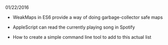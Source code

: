 01/22/2016
- WeakMaps in ES6 provide a way of doing garbage-collector safe maps
- AppleScript can read the currently playing song in Spotify

- How to create a simple command line tool to add to this actual list